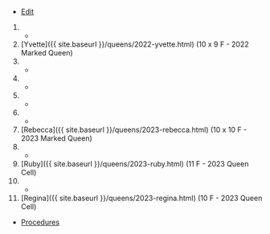 * [Edit](https://github.com/joejcollins/rhapsody-angel/edit/master/_includes/apiary.md)

1. -
2. [Yvette]({{ site.baseurl }}/queens/2022-yvette.html) (10 x 9 F - 2022 Marked Queen)
3. -
4. -
5. -
6. -
7. [Rebecca]({{ site.baseurl }}/queens/2023-rebecca.html) (10 x 10 F - 2023 Marked Queen)
8. -
9. [Ruby]({{ site.baseurl }}/queens/2023-ruby.html) (11 F - 2023 Queen Cell)
10. -
11. [Regina]({{ site.baseurl }}/queens/2023-regina.html) (10 F - 2023 Queen Cell)

* [Procedures](https://github.com/joejcollins/rhapsody-angel/raw/master/book/00Book.pdf)
